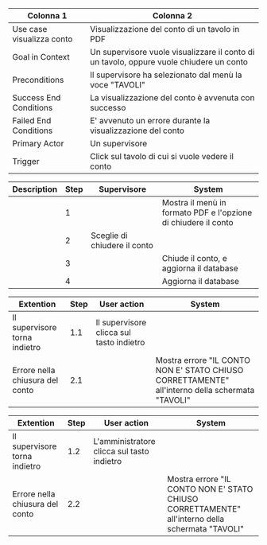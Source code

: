 | Colonna 1 | Colonna 2 |
| --------- | --------- |
| Use case visualizza conto | Visualizzazione del conto  di un tavolo in PDF |
| Goal in Context           | Un supervisore vuole visualizzare il conto di un tavolo, oppure vuole chiudere un conto |
| Preconditions             | Il supervisore ha selezionato dal menù la voce "TAVOLI" |
| Success End Conditions    | La visualizzazione del conto è avvenuta con successo | 
| Failed End Conditions     | E' avvenuto un errore durante la visualizzazione del conto | 
| Primary Actor             | Un supervisore  | 
| Trigger                   | Click sul tavolo di cui si vuole vedere il conto | 

| Description | Step | Supervisore | System |
| ----------- | ---- | ----------- | ------ |
|  | 1 |  | Mostra il menù in formato PDF e l'opzione di chiudere il conto |
|  | 2 | Sceglie di chiudere il conto | |
|  | 3 | | Chiude il conto, e aggiorna il database |
|  | 4 | | Aggiorna il database |

| Extention | Step | User action | System |
| --------- | ---- | ----------- | ------ |
| Il supervisore torna indietro | 1.1 | Il supervisore clicca sul tasto indietro | |
| Errore nella chiusura del conto | 2.1 |  | Mostra errore "IL CONTO NON E' STATO CHIUSO CORRETTAMENTE" all'interno della schermata "TAVOLI" |

| Extention | Step | User action | System |
| --------- | ---- | ----------- | ------ |
| Il supervisore torna indietro | 1.2 | L'amministratore clicca sul tasto indietro | |
| Errore nella chiusura del conto | 2.2 |  | Mostra errore "IL CONTO NON E' STATO CHIUSO CORRETTAMENTE" all'interno della schermata "TAVOLI" |

